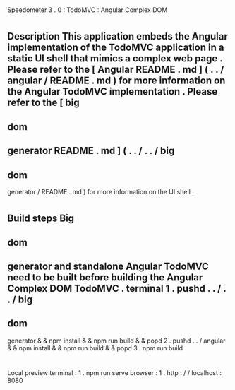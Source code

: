 #
Speedometer
3
.
0
:
TodoMVC
:
Angular
Complex
DOM
#
#
Description
This
application
embeds
the
Angular
implementation
of
the
TodoMVC
application
in
a
static
UI
shell
that
mimics
a
complex
web
page
.
Please
refer
to
the
[
Angular
README
.
md
]
(
.
.
/
angular
/
README
.
md
)
for
more
information
on
the
Angular
TodoMVC
implementation
.
Please
refer
to
the
[
big
-
dom
-
generator
README
.
md
]
(
.
.
/
.
.
/
big
-
dom
-
generator
/
README
.
md
)
for
more
information
on
the
UI
shell
.
#
#
Build
steps
Big
-
dom
-
generator
and
standalone
Angular
TodoMVC
need
to
be
built
before
building
the
Angular
Complex
DOM
TodoMVC
.
terminal
1
.
pushd
.
.
/
.
.
/
big
-
dom
-
generator
&
&
npm
install
&
&
npm
run
build
&
&
popd
2
.
pushd
.
.
/
angular
&
&
npm
install
&
&
npm
run
build
&
&
popd
3
.
npm
run
build
#
#
Local
preview
terminal
:
1
.
npm
run
serve
browser
:
1
.
http
:
/
/
localhost
:
8080

